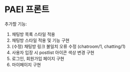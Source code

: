 # PAEI 프론트

추가할 기능: 
1. 채팅방 목록 스타일 적용
2. 채팅방 스타일 적용 및 기능 구현
3. (수정) 채팅방 링크 불일치 오류 수정 (chatroom/1, chatting/1)
4. 사용자 입장 시 postlist 아이콘 색상 변경 구현
5. 로그인, 회원가입 페이지 구현
6. 마이페이지 구현
